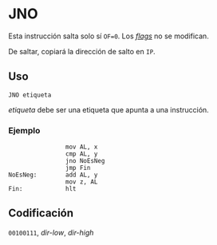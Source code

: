 # JNO

Esta instrucción salta solo sí `OF=0`. Los [_flags_](../cpu#flags) no se modifican.

De saltar, copiará la dirección de salto en `IP`.

## Uso

```vonsim
JNO etiqueta
```

_etiqueta_ debe ser una etiqueta que apunta a una instrucción.

### Ejemplo

```vonsim
                mov AL, x
                cmp AL, y
                jno NoEsNeg
                jmp Fin
NoEsNeg:        add AL, y
                mov z, AL 
Fin:            hlt
```

## Codificación

`00100111`, _dir-low_, _dir-high_
